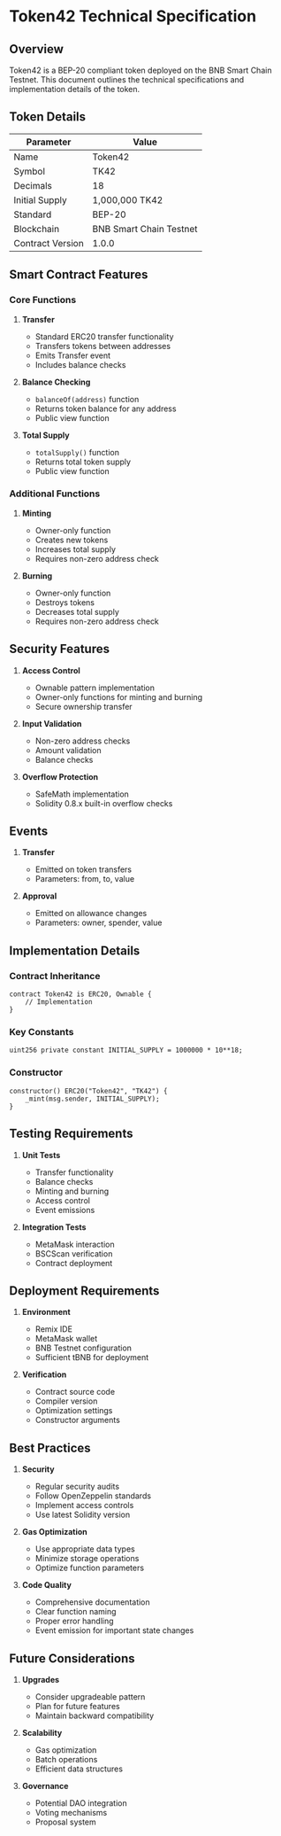 # Token42 Technical Specification

## Overview

Token42 is a BEP-20 compliant token deployed on the BNB Smart Chain Testnet. This document outlines the technical specifications and implementation details of the token.

## Token Details

| Parameter | Value |
|-----------|-------|
| Name | Token42 |
| Symbol | TK42 |
| Decimals | 18 |
| Initial Supply | 1,000,000 TK42 |
| Standard | BEP-20 |
| Blockchain | BNB Smart Chain Testnet |
| Contract Version | 1.0.0 |

## Smart Contract Features

### Core Functions

1. **Transfer**
   - Standard ERC20 transfer functionality
   - Transfers tokens between addresses
   - Emits Transfer event
   - Includes balance checks

2. **Balance Checking**
   - `balanceOf(address)` function
   - Returns token balance for any address
   - Public view function

3. **Total Supply**
   - `totalSupply()` function
   - Returns total token supply
   - Public view function

### Additional Functions

1. **Minting**
   - Owner-only function
   - Creates new tokens
   - Increases total supply
   - Requires non-zero address check

2. **Burning**
   - Owner-only function
   - Destroys tokens
   - Decreases total supply
   - Requires non-zero address check

## Security Features

1. **Access Control**
   - Ownable pattern implementation
   - Owner-only functions for minting and burning
   - Secure ownership transfer

2. **Input Validation**
   - Non-zero address checks
   - Amount validation
   - Balance checks

3. **Overflow Protection**
   - SafeMath implementation
   - Solidity 0.8.x built-in overflow checks

## Events

1. **Transfer**
   - Emitted on token transfers
   - Parameters: from, to, value

2. **Approval**
   - Emitted on allowance changes
   - Parameters: owner, spender, value

## Implementation Details

### Contract Inheritance

```solidity
contract Token42 is ERC20, Ownable {
    // Implementation
}
```

### Key Constants

```solidity
uint256 private constant INITIAL_SUPPLY = 1000000 * 10**18;
```

### Constructor

```solidity
constructor() ERC20("Token42", "TK42") {
    _mint(msg.sender, INITIAL_SUPPLY);
}
```

## Testing Requirements

1. **Unit Tests**
   - Transfer functionality
   - Balance checks
   - Minting and burning
   - Access control
   - Event emissions

2. **Integration Tests**
   - MetaMask interaction
   - BSCScan verification
   - Contract deployment

## Deployment Requirements

1. **Environment**
   - Remix IDE
   - MetaMask wallet
   - BNB Testnet configuration
   - Sufficient tBNB for deployment

2. **Verification**
   - Contract source code
   - Compiler version
   - Optimization settings
   - Constructor arguments

## Best Practices

1. **Security**
   - Regular security audits
   - Follow OpenZeppelin standards
   - Implement access controls
   - Use latest Solidity version

2. **Gas Optimization**
   - Use appropriate data types
   - Minimize storage operations
   - Optimize function parameters

3. **Code Quality**
   - Comprehensive documentation
   - Clear function naming
   - Proper error handling
   - Event emission for important state changes

## Future Considerations

1. **Upgrades**
   - Consider upgradeable pattern
   - Plan for future features
   - Maintain backward compatibility

2. **Scalability**
   - Gas optimization
   - Batch operations
   - Efficient data structures

3. **Governance**
   - Potential DAO integration
   - Voting mechanisms
   - Proposal system 